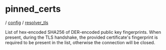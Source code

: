 # pinned_certs

/ [config](/reference/config/index.md) / [resolver_tls](/reference/config/config/resolver_tls/index.md) 

List of hex-encoded SHA256 of DER-encoded public key fingerprints. When present, during the TLS handshake, the
provided certificate's fingerprint is required to be present in the list, otherwise the connection will be
closed.

